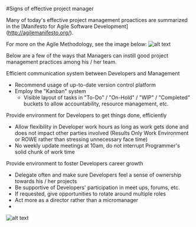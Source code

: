 #Signs of effective project manager

Many of today's effective project management proactices are summarized in the [Manifesto for Agile Software Development] (http://agilemanifesto.org/).  

For more on the Agile Methodology, see the image below:
![alt text](http://static1.squarespace.com/static/53cd7a71e4b09faa58cef2dc/t/547e4448e4b0622f63869b4a/1417561161234/agile_method)

Below are a few of the ways that Managers can instill good project management practices among his / her team.

Efficient communication system between Developers and Management
- Recommend usage of up-to-date version control platform
- Employ the "Kanban" system
  - Visible layout of tasks in "To-Do" / "On-Hold" / "WIP" / "Completed" buckets to allow accountability, resource management, etc.
  
Provide environment for Developers to get things done, efficiently
- Allow flexibility in Developer work hours as long as work gets done and does not impact other parties involved (Results Only Work Environment or ROWE rather than stressing unnecessary face time)
- No weekly update meetings at 10am, do not interrupt Programmer's solid chunk of work time
  
Provide environment to foster Developers career growth
- Delegate often and make sure Developers feel a sense of ownership towards his / her projects
- Be supportive of Developers' participation in meet ups, forums, etc.
- If requested, give opportunities to rotate around multiple roles
- Act more as a director rather than a micromanager
- 
![alt text](http://cobaltpm.com/wp-content/uploads/2012/04/bigstock-Leadership-18192053_350px.jpg)
